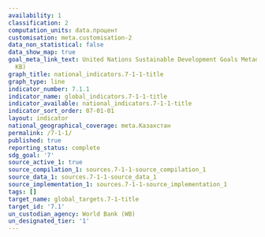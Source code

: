 ```yaml
---
availability: 1
classification: 2
computation_units: data.процент
customisation: meta.customisation-2
data_non_statistical: false
data_show_map: true
goal_meta_link_text: United Nations Sustainable Development Goals Metadata (PDF 212
  KB)
graph_title: national_indicators.7-1-1-title
graph_type: line
indicator_number: 7.1.1
indicator_name: global_indicators.7-1-1-title
indicator_available: national_indicators.7-1-1-title
indicator_sort_order: 07-01-01
layout: indicator
national_geographical_coverage: meta.Казахстан
permalink: /7-1-1/
published: true
reporting_status: complete
sdg_goal: '7'
source_active_1: true
source_compilation_1: sources.7-1-1-source_compilation_1
source_data_1: sources.7-1-1-source_data_1
source_implementation_1: sources.7-1-1-source_implementation_1
tags: []
target_name: global_targets.7-1-title
target_id: '7.1'
un_custodian_agency: World Bank (WB)
un_designated_tier: '1'
---
```

